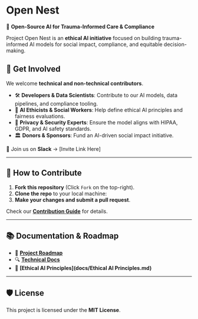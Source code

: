 # Open Nest
🚀 **Open-Source AI for Trauma-Informed Care & Compliance**

Project Open Nest is an **ethical AI initiative** focused on building trauma-informed AI models for social impact, compliance, and equitable decision-making.

## 🌟 Get Involved
We welcome **technical and non-technical contributors**. 

- 🛠 **Developers & Data Scientists**: Contribute to our AI models, data pipelines, and compliance tooling.
- 📜 **AI Ethicists & Social Workers**: Help define ethical AI principles and fairness evaluations.
- 🔐 **Privacy & Security Experts**: Ensure the model aligns with HIPAA, GDPR, and AI safety standards.
- 🏛 **Donors & Sponsors**: Fund an AI-driven social impact initiative.

📢 Join us on **Slack** → [Invite Link Here]

---

## 📌 How to Contribute
1. **Fork this repository** (Click `Fork` on the top-right).
2. **Clone the repo** to your local machine:
3. **Make your changes and submit a pull request**.

Check our **[Contribution Guide](CONTRIBUTING.md)** for details.

---

## 📚 Documentation & Roadmap
- 📖 **[Project Roadmap](docs/roadmap.md)**
- 🔍 **[Technical Docs](docs/architecture.md)**
- 📜 **[Ethical AI Principles](docs/Ethical AI Principles.md)**

---

## 🛡 License
This project is licensed under the **MIT License**.
